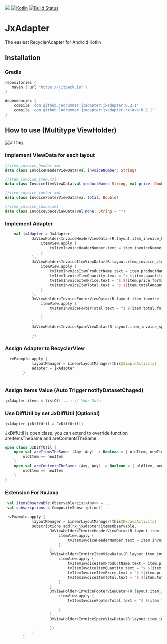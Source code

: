 
[![](https://jitpack.io/v/judrummer/JxAdapter.svg)](https://jitpack.io/#judrummer/JxAdapter)
[ ![Kotlin](https://img.shields.io/badge/Kotlin-1.0.6-blue.svg)](http://kotlinlang.org)
[![Build Status](https://travis-ci.org/Judrummer/JxAdapter.svg?branch=master)](https://travis-ci.org/judrummer/JxAdapter)

# JxAdapter
The easiest RecyclerAdapter for Android Kotlin

## Installation

### Gradle

``` Groovy
repositories {
   maven { url "https://jitpack.io" }
}

dependencies {
    compile 'com.github.judrummer.jxadapter:jxadapter:0.2.1' 
    compile 'com.github.judrummer.jxadapter:jxadapter-rxjava:0.2.1' 
}
```

## How to use (Multitype ViewHolder)

![alt tag](https://zippy.gfycat.com/ColorlessElderlyIndianskimmer.gif)

### Implement ViewData for each layout

``` Kotlin
//item_invoice_header.xml
data class InvoiceHeaderViewData(val invoiceNumber: String)

//item_invoice_item.xml
data class InvoiceItemViewData(val productName: String, val price: Double, val quantity: Int, val totalAmount: Double)

//item_invoice_footer.xml
data class InvoiceFooterViewData(val total: Double)

//item_invoice_space.xml
data class InvoiceSpaceViewData(val none: String = "")

```

### Implement Adapter

``` Kotlin
    val jxAdapter = JxAdapter(
            JxViewHolder<InvoiceHeaderViewData>(R.layout.item_invoice_header) { position, item ->
                itemView.apply {
                    tvItemInvoiceHeaderNumber.text = item.invoiceNumber
                }
            },
            JxViewHolder<InvoiceItemViewData>(R.layout.item_invoice_item) { position, item ->
                itemView.apply {
                    tvItemInvoiceItemProductName.text = item.productName
                    tvItemInvoiceItemQuantity.text = "x ${item.quantity}"
                    tvItemInvoiceItemPrice.text = "$ ${item.price.format(2)}"
                    tvItemInvoiceItemTotal.text = "$ ${item.totalAmount.format(2)}"
                }
            },
            JxViewHolder<InvoiceFooterViewData>(R.layout.item_invoice_footer) { position, item ->
                itemView.apply {
                    tvItemInvoiceFooterTotal.text = "$ ${item.total.format(2)}"

                }
            },
            JxViewHolder<InvoiceSpaceViewData>(R.layout.item_invoice_space) { position, item ->

            })

```

### Assign Adapter to RecyclerView
``` Kotlin
  rvExample.apply {
            layoutManager = LinearLayoutManager(this@SimpleActivity)
            adapter = jxAdapter
        }
  
```

### Assign Items Value (Auto Trigger notifyDatasetChaged)
``` Kotlin
jxAdapter.items = listOf(....) // Your Data
```
### Use DiffUtil by set JxDiffUtil (Optional)
``` Kotlin
jxAdapter.jxDiffUtil = JxDiffUtil() 
```
JxDiffUtil is open class. you can extend to override function areItemsTheSame and areContentsTheSame.
``` Kotlin
open class JxDiffUtil {
    open val areItemsTheSame: (Any, Any) -> Boolean = { oldItem, newItem ->
        oldItem == newItem
    }
    open val areContentsTheSame: (Any, Any) -> Boolean = { oldItem, newItem ->
        oldItem == newItem
    }
}
```

### Extension For RxJava 
``` Kotlin
 val itemsObservable:Observable<List<Any>> = ....
 val subscriptions = CompositeSubscription()
 
 rvExample.apply {
            layoutManager = LinearLayoutManager(this@RxJavaActivity)
            subscriptions.add(rx_jxAdapter(itemsObservable,
                    JxViewHolder<InvoiceHeaderViewData>(R.layout.item_invoice_header) { position, item ->
                        itemView.apply {
                            tvItemInvoiceHeaderNumber.text = item.invoiceNumber
                        }
                    },
                    JxViewHolder<InvoiceItemViewData>(R.layout.item_invoice_item) { position, item ->
                        itemView.apply {
                            tvItemInvoiceItemProductName.text = item.productName
                            tvItemInvoiceItemQuantity.text = "x ${item.quantity}"
                            tvItemInvoiceItemPrice.text = "$ ${item.price.format(2)}"
                            tvItemInvoiceItemTotal.text = "$ ${item.totalAmount.format(2)}"
                        }
                    },
                    JxViewHolder<InvoiceFooterViewData>(R.layout.item_invoice_footer) { position, item ->
                        itemView.apply {
                            tvItemInvoiceFooterTotal.text = "$ ${item.total.format(2)}"

                        }
                    },
                    JxViewHolder<InvoiceSpaceViewData>(R.layout.item_invoice_space) { position, item ->

                    })
            )
        }
```
